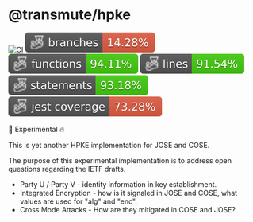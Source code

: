 # @transmute/hpke

[![CI](https://github.com/transmute-industries/hpke/actions/workflows/ci.yml/badge.svg)](https://github.com/transmute-industries/hpke/actions/workflows/ci.yml)
![Branches](./badges/coverage-branches.svg)
![Functions](./badges/coverage-functions.svg)
![Lines](./badges/coverage-lines.svg)
![Statements](./badges/coverage-statements.svg)
![Jest coverage](./badges/coverage-jest%20coverage.svg)

<!-- [![NPM](https://nodei.co/npm/@transmute/hpke.png?mini=true)](https://npmjs.org/package/@transmute/hpke) -->

🚧 Experimental 🔥

This is yet another HPKE implementation for JOSE and COSE.

The purpose of this experimental implementation is to address open questions regarding the IETF drafts.

- Party U / Party V - identity information in key establishment.
- Integrated Encryption - how is it signaled in JOSE and COSE, what values are used for "alg" and "enc".
- Cross Mode Attacks - How are they mitigated in COSE and JOSE?

